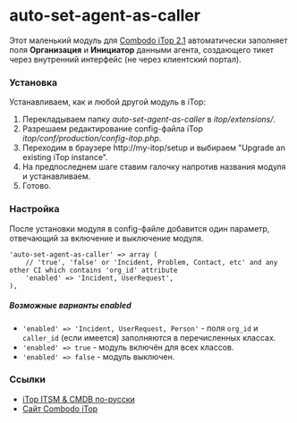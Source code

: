 auto-set-agent-as-caller
==============================
Этот маленький модуль для [Combodo iTop 2.1](http://combodo.com/itop) автоматически заполняет поля **Организация** и **Инициатор** данными агента, создающего тикет через внутренний интерфейс (не через клиентский портал).

### Установка
Устанавливаем, как и любой другой модуль в iTop:
 1. Перекладываем папку *auto-set-agent-as-caller* в *itop/extensions/*.
 2. Разрешаем редактирование config-файла iTop *itop/conf/production/config-itop.php*.
 3. Переходим в браузере http://my-itop/setup и выбираем "Upgrade an existing iTop instance".
 4. На предпоследнем шаге ставим галочку напротив названия модуля и устанавливаем.
 5. Готово.

### Настройка
После установки модуля в config-файле добавится один параметр, отвечающий за включение и выключение модуля.

```
'auto-set-agent-as-caller' => array (
    // 'true', 'false' or 'Incident, Problem, Contact, etc' and any other CI which contains 'org_id' attribute
    'enabled' => 'Incident, UserRequest',
),
```
##### Возможные варианты *enabled*

 - `'enabled' => 'Incident, UserRequest, Person'` - поля `org_id` и `caller_id` (если имеется) заполняются в перечисленных классах.
 - `'enabled' => true` - модуль включён для всех классов.
 - `'enabled' => false` - модуль выключен.

### Ссылки
- [iTop ITSM & CMDB по-русски](http://community.itop-itsm.ru)
- [Сайт Combodo iTop](http://www.combodo.com/itop)

